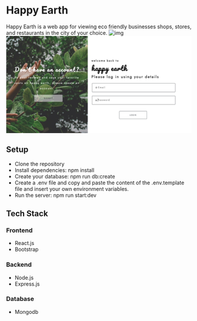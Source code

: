 # Happy Earth

Happy Earth is a web app for viewing eco friendly businesses shops, stores, and restaurants in the city of your choice. 
![img](https://github.com/jaszly/happyearth-react/blob/master/src/images/github-demo.png)
![img](https://github.com/jaszly/happyearth-react/blob/master/src/images/github-login.png)

## Setup

- Clone the repository
- Install dependencies: npm install
- Create your database: npm run db:create
- Create a .env file and copy and paste the content of the .env.template file and insert your own environment variables.
- Run the server: npm run start:dev

## Tech Stack

### Frontend
- React.js 
- Bootstrap

### Backend
 - Node.js
-  Express.js

### Database
- Mongodb





